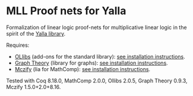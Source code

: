 # MLL Proof nets for Yalla

Formalization of linear logic proof-nets for multiplicative linear logic in the spirit of the [Yalla library](https://perso.ens-lyon.fr/olivier.laurent/yalla/).

Requires:
- [OLlibs](https://github.com/olaure01/ollibs) (add-ons for the standard library): [see installation instructions](https://github.com/olaure01/ollibs/blob/master/README.md).
- [Graph Theory](https://github.com/coq-community/graph-theory) (library for graphs): [see installation instructions](https://github.com/coq-community/graph-theory/blob/master/README.md).
- [Mczify](https://github.com/math-comp/mczify) (lia for MathComp): [see installation instructions](https://github.com/math-comp/mczify/blob/master/README.md).

Tested with Coq 8.18.0, MathComp 2.0.0, Ollibs 2.0.5, Graph Theory 0.9.3, Mczify 1.5.0+2.0+8.16.
